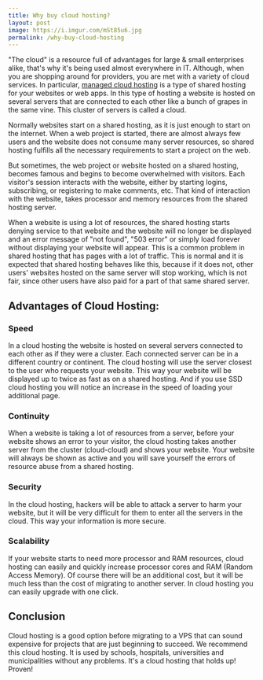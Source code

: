 ```yaml
---
title: Why buy cloud hosting?
layout: post
image: https://i.imgur.com/mSt85u6.jpg
permalink: /why-buy-cloud-hosting
--- 
```


"The cloud" is a resource full of advantages for large & small enterprises alike, that's why it's being used almost everywhere in IT. Although, when you are shopping around for providers, you are met with a variety of cloud services. In particular, [managed cloud hosting](https://www.temok.com/managed-digitalocean-hosting) is a type of shared hosting for your websites or web apps. In this type of hosting a website is hosted on several servers that are connected to each other like a bunch of grapes in the same vine. This cluster of servers is called a cloud.

Normally websites start on a shared hosting, as it is just enough to start on the internet. When a web project is started, there are almost always few users and the website does not consume many server resources, so shared hosting fulfills all the necessary requirements to start a project on the web.

But sometimes, the web project or website hosted on a shared hosting, becomes famous and begins to become overwhelmed with visitors. Each visitor's session interacts with the website, either by starting logins, subscribing, or registering to make comments, etc. That kind of interaction with the website, takes processor and memory resources from the shared hosting server.

When a website is using a lot of resources, the shared hosting starts denying service to that website and the website will no longer be displayed and an error message of "not found", "503 error" or simply load forever without displaying your website will appear. This is a common problem in shared hosting that has pages with a lot of traffic. This is normal and it is expected that shared hosting behaves like this, because if it does not, other users' websites hosted on the same server will stop working, which is not fair, since other users have also paid for a part of that same shared server.

## Advantages of Cloud Hosting:

### Speed

In a cloud hosting the website is hosted on several servers connected to each other as if they were a cluster. Each connected server can be in a different country or continent. The cloud hosting will use the server closest to the user who requests your website. This way your website will be displayed up to twice as fast as on a shared hosting. And if you use SSD cloud hosting you will notice an increase in the speed of loading your additional page.

### Continuity

When a website is taking a lot of resources from a server, before your website shows an error to your visitor, the cloud hosting takes another server from the cluster (cloud-cloud) and shows your website. Your website will always be shown as active and you will save yourself the errors of resource abuse from a shared hosting.

### Security

In the cloud hosting, hackers will be able to attack a server to harm your website, but it will be very difficult for them to enter all the servers in the cloud. This way your information is more secure.

### Scalability

If your website starts to need more processor and RAM resources, cloud hosting can easily and quickly increase processor cores and RAM (Random Access Memory). Of course there will be an additional cost, but it will be much less than the cost of migrating to another server. In cloud hosting you can easily upgrade with one click.

## Conclusion

Cloud hosting is a good option before migrating to a VPS that can sound expensive for projects that are just beginning to succeed. We recommend this cloud hosting. It is used by schools, hospitals, universities and municipalities without any problems. It's a cloud hosting that holds up! Proven!
